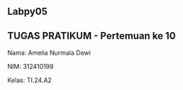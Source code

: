 ## Labpy05

## TUGAS PRATIKUM - Pertemuan ke 10

Nama: Amelia Nurmala Dewi

NIM: 312410199

Kelas: TI.24.A2

